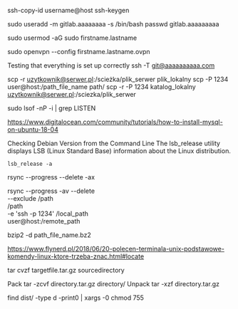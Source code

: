 ssh-copy-id username@host
ssh-keygen

sudo useradd -m gitlab.aaaaaaaa -s /bin/bash
passwd gitlab.aaaaaaaaa

sudo usermod -aG sudo firstname.lastname

sudo openvpn --config firstname.lastname.ovpn


Testing that everything is set up correctly
ssh -T git@aaaaaaaaaa.com

scp -r uzytkownik@serwer.pl:/scieżka/plik_serwer plik_lokalny
scp -P 1234 user@host:/path_file_name path/
scp -r -P 1234 katalog_lokalny uzytkownik@serwer.pl:/sciezka/plik_serwer


sudo lsof -nP -i | grep LISTEN

https://www.digitalocean.com/community/tutorials/how-to-install-mysql-on-ubuntu-18-04

Checking Debian Version from the Command Line
The lsb_release utility displays LSB (Linux Standard Base) information about the Linux distribution.

```
lsb_release -a
```

​rsync --progress --delete -ax

rsync --progress -av --delete \
   --exclude /path \
   /path \
   -e 'ssh -p 1234' /local_path \
    user@host:/remote_path

bzip2 -d path_file_name.bz2 


https://www.flynerd.pl/2018/06/20-polecen-terminala-unix-podstawowe-komendy-linux-ktore-trzeba-znac.html#locate


tar cvzf targetfile.tar.gz sourcedirectory

Pack
tar -zcvf directory.tar.gz directory/
Unpack
tar -xzf directory.tar.gz 


find dist/ -type d -print0 | xargs -0 chmod 755
